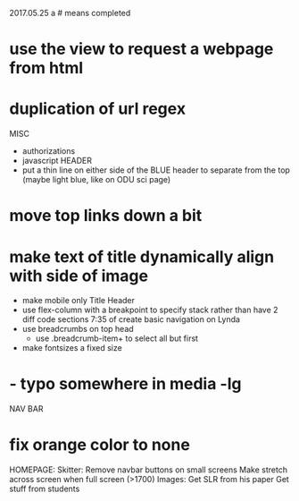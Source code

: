 2017.05.25 
a # means completed 
# use the view to request a webpage from html
# duplication of url regex
MISC
- authorizations
- javascript
HEADER
- put a thin line on either side of the BLUE header to separate from the top (maybe light blue, like on ODU sci page)
# move top links down a bit
# make text of title dynamically align with side of image
- make mobile only Title Header
- use flex-column with a breakpoint to specify stack rather than have 2 diff code sections 7:35 of create basic navigation on Lynda
- use breadcrumbs on top head
	- use .breadcrumb-item+ to select all but first
- make fontsizes a fixed size
# - typo somewhere in media -lg
NAV BAR
# fix orange color to none

HOMEPAGE:
	Skitter:
		Remove navbar buttons on small screens
		Make stretch across screen when full screen (>1700)	
		Images:
			Get SLR from his paper
			Get stuff from students
				
